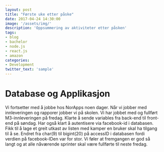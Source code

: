 ```yaml
---
layout: post
title: "Første uke etter påske"
date: 2017-04-24 14:30:00
image: '/assets/img/'
description: 'Oppsummering av aktiviteter etter påsken'
tags: 
- blog
- bachelor
- node.js
- react.js
- amazon
categories:
- Development
twitter_text: 'sample'
---
```


Database og Applikasjon
===================

Vi fortsetter med å jobbe hos NorApps noen dager. Når vi jobber med innleveringen og rapporer jobber vi på skolen. 
Vi har jobbet med og fullført M3-innleveringen på fredag.
Klarte å sende variables fra back-end til front-end på søndag. Har også klart å autentisere via facebook-id i databasen. Fikk til å lage et greit utkast av listen med kamper en bruker skal ha tilgang til å se.
Endret fra char(9) til bigint(20) på accessID i databasen fordi verdien på facebook-IDen var for stor.
Vi føler at fremgangen er god så langt og at alle nåværende sprinter skal være fullførte til neste fredag.
